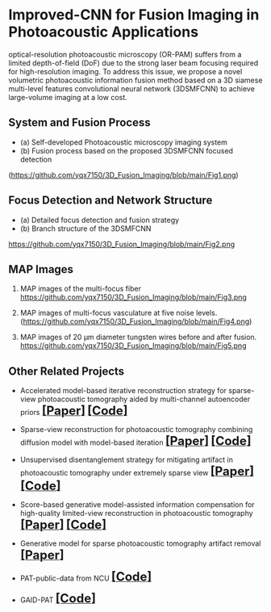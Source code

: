 # Improved-CNN for Fusion Imaging in Photoacoustic Applications

optical-resolution photoacoustic microscopy (OR-PAM) suffers from a limited depth-of-field (DoF) due to the strong laser beam focusing required for high-resolution imaging. To address this issue, we propose a novel volumetric photoacoustic information fusion method based on a 3D siamese multi-level features convolutional neural network (3DSMFCNN) to achieve large-volume imaging at a low cost.



## System and Fusion Process

- (a) Self-developed Photoacoustic microscopy imaging system  
- (b) Fusion process based on the proposed 3DSMFCNN focused detection  

(https://github.com/yqx7150/3D_Fusion_Imaging/blob/main/Fig1.png)



## Focus Detection and Network Structure

- (a) Detailed focus detection and fusion strategy  
- (b) Branch structure of the 3DSMFCNN  

https://github.com/yqx7150/3D_Fusion_Imaging/blob/main/Fig2.png



## MAP Images

1. MAP images of the multi-focus fiber   
https://github.com/yqx7150/3D_Fusion_Imaging/blob/main/Fig3.png

2. MAP images of multi-focus vasculature at five noise levels.  
(https://github.com/yqx7150/3D_Fusion_Imaging/blob/main/Fig4.png)

3. MAP images of 20 μm diameter tungsten wires before and after fusion.   
https://github.com/yqx7150/3D_Fusion_Imaging/blob/main/Fig5.png

## Other Related Projects

* Accelerated model-based iterative reconstruction strategy for sparse-view photoacoustic tomography aided by multi-channel autoencoder priors  [<font size=5>**[Paper]**</font>](https://onlinelibrary.wiley.com/doi/10.1002/jbio.202300281)  [<font size=5>**[Code]**</font>](https://github.com/yqx7150/PAT-MDAE)

* Sparse-view reconstruction for photoacoustic tomography combining diffusion model with model-based iteration  [<font size=5>**[Paper]**</font>](https://www.sciencedirect.com/science/article/pii/S2213597923001118)  [<font size=5>**[Code]**</font>](https://github.com/yqx7150/PAT-Diffusion)

* Unsupervised disentanglement strategy for mitigating artifact in photoacoustic tomography under extremely sparse view  [<font size=5>**[Paper]**</font>](https://www.sciencedirect.com/science/article/pii/S2213597924000302?via%3Dihub)  [<font size=5>**[Code]**</font>](https://github.com/yqx7150/PAT-ADN)

* Score-based generative model-assisted information compensation for high-quality limited-view reconstruction in photoacoustic tomography  [<font size=5>**[Paper]**</font>](https://www.sciencedirect.com/science/article/pii/S2213597924000405)  [<font size=5>**[Code]**</font>](https://github.com/yqx7150/Limited-view-PAT-Diffusion)

* Generative model for sparse photoacoustic tomography artifact removal  [<font size=5>**[Paper]**</font>](https://www.spiedigitallibrary.org/conference-proceedings-of-spie/12745/1274503/Generative-model-for-sparse-photoacoustic-tomography-artifact-removal/10.1117/12.2683128.short?SSO=1)

* PAT-public-data from NCU  [<font size=5>**[Code]**</font>](https://github.com/yqx7150/PAT-public-data)

* GAID-PAT  [<font size=5>**[Code]**</font>](https://github.com/yqx7150/GAID-PAT)
